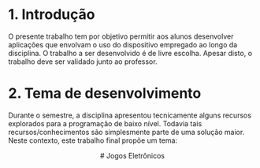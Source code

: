 # 1. Introdução
O presente trabalho tem por objetivo permitir aos alunos desenvolver aplicações que envolvam o uso do dispositivo empregado ao longo da disciplina. O trabalho a ser desenvolvido é de livre escolha. Apesar disto, o trabalho deve ser validado junto ao professor.

# 2. Tema de desenvolvimento
Durante o semestre, a disciplina apresentou tecnicamente alguns recursos explorados para a programação de baixo nível. Todavia tais recursos/conhecimentos são simplesmente parte de uma solução maior. Neste contexto, este trabalho final propõe um tema:

<p align="center">
# Jogos Eletrônicos
</p>
